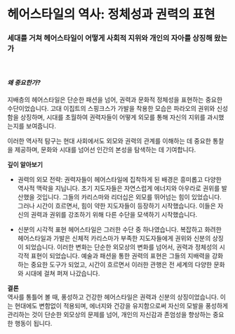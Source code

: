
# 헤어스타일의 역사: 정체성과 권력의 표현

### 세대를 거쳐 헤어스타일이 어떻게 사회적 지위와 개인의 자아를 상징해 왔는가
　    
#### ***왜 중요한가?***     
지배층의 헤어스타일은 단순한 패션을 넘어, 권력과 문화적 정체성을 표현하는 중요한 수단이었습니다. 고대 이집트의 스핑크스가 가발을 착용한 모습은 파라오의 권위와 신성함을 상징하며, 시대를 초월하여 권력자들이 어떻게 외모를 통해 자신의 지위를 과시했는지를 보여줍니다. 

이러한 역사적 탐구는 현대 사회에서도 외모와 권력의 관계를 이해하는 데 중요한 통찰을 제공하며, 문화와 시대를 넘어선 인간의 본성을 탐색하는 데 기여합니다. 

**깊이 알아보기**   

 - 권력의 외모 전략: 권력자들이 헤어스타일에 집착하게 된 배경은 흥미롭고 다양한 역사적 맥락을 지닙니다. 초기 지도자들은 자연스럽게 에너지와 아우라로 권위를 발산했을 것입니다. 그들의 카리스마와 리더십은 외모를 뛰어넘는 힘이 있었습니다. 그러나 시간이 흐르면서, 힘이 약한 지도자들이 등장하기 시작했습니다. 이들은 자신의 권력과 권위를 강조하기 위해 다른 수단을 모색하기 시작했습니다. 

- 신분의 시각적 표현 
헤어스타일은 그러한 수단 중 하나였습니다. 복잡하고 화려한 헤어스타일과 가발은 신체적 카리스마가 부족한 지도자들에게 권위와 신분의 상징이 되었습니다. 이러한 변화는 단순한 외모상의 변화를 넘어서, 권력과 정체성의 시각적 표현이 되었습니다. 예술과 패션을 통한 권력의 표현은 그들의 지배력을 강화하는 중요한 도구가 되었고, 시간이 흐르면서 이러한 관행은 전 세계의 다양한 문화와 시대에 걸쳐 퍼져 나갔습니다. 

**결론**     
역사를 통틀어 볼 때, 풍성하고 건강한 헤어스타일은 권력과 신분의 상징이었습니다. 이는 현대에도 변함없이 적용되며, 에너지와 건강을 유지함으로써 자신의 모발을 풍성하게 관리하는 것이 단순한 외모상의 문제를 넘어, 개인의 자신감과 존엄성을 향상하는 중요한 행동이 됩니다.
<!--stackedit_data:
eyJoaXN0b3J5IjpbMjYwMzY2NjcyXX0=
-->